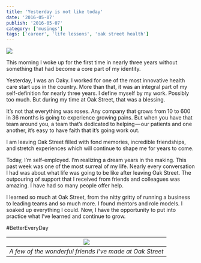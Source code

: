 ```yaml
---
title: 'Yesterday is not like today'
date: '2016-05-07'
publish: '2016-05-07'
category: ['musings']
tags: ['career', 'life lessons', 'oak street health']
---
```


![](https://res.cloudinary.com/scweiss1/image/upload/v1593118172/code-comments/yesterday-is-not-like-today/oshlogo_ebkdca.jpg)

This morning I woke up for the first time in nearly three years without something that had become a core part of my identity.

Yesterday, I was an Oaky. I worked for one of the most innovative health care start ups in the country. More than that, it was an integral part of my self-definition for nearly three years. I define myself by my work. Possibly too much. But during my time at Oak Street, that was a blessing.

It’s not that everything was roses. Any company that grows from 10 to 600 in 36 months is going to experience growing pains. But when you have that team around you, a team that’s dedicated to helping — our patients and one another, it’s easy to have faith that it’s going work out.

I am leaving Oak Street filled with fond memories, incredible friendships, and stretch experiences which will continue to shape me for years to come.

Today, I’m self-employed. I’m realizing a dream years in the making. This past week was one of the most surreal of my life. Nearly every conversation I had was about what life was going to be like after leaving Oak Street. The outpouring of support that I received from friends and colleagues was amazing. I have had so many people offer help.

I learned so much at Oak Street, from the nitty gritty of running a business to leading teams and so much more. I found mentors and role models. I soaked up everything I could. Now, I have the opportunity to put into practice what I’ve learned and continue to grow.

#BetterEveryDay

| ![](https://res.cloudinary.com/scweiss1/image/upload/v1593118172/code-comments/yesterday-is-not-like-today/OSHfriends_nvnoam.jpg) |
| :-------------------------------------------------------------------------------------------------------------------------------: |
|                                     _A few of the wonderful friends I've made at Oak Street_                                      |
